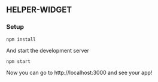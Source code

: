 ## HELPER-WIDGET

### Setup

```
npm install
```

And start the development server

```
npm start
```

Now you can go to http://localhost:3000 and see your app!

